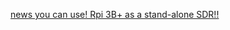 [news you can use! Rpi 3B+ as a stand-alone SDR!!](https://www.rtl-sdr.com/nexmon-sdr-using-the-wifi-chip-on-a-raspberry-pi-3b-as-a-tx-capable-sdr/)
